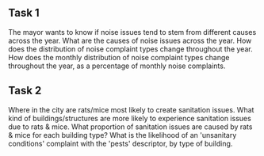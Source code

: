 ## Task 1
The mayor wants to know if noise issues tend to stem from different causes across the year.
What are the causes of noise issues across the year.
How does the distribution of noise complaint types change throughout the year.
How does the monthly distribution of noise complaint types change throughout the year, as a percentage of monthly noise complaints.

## Task 2
Where in the city are rats/mice most likely to create sanitation issues.
What kind of buildings/structures are more likely to experience sanitation issues due to rats & mice.
What proportion of sanitation issues are caused by rats & mice for each building type?
What is the likelihood of an 'unsanitary conditions' complaint with the 'pests' descriptor, by type of building.